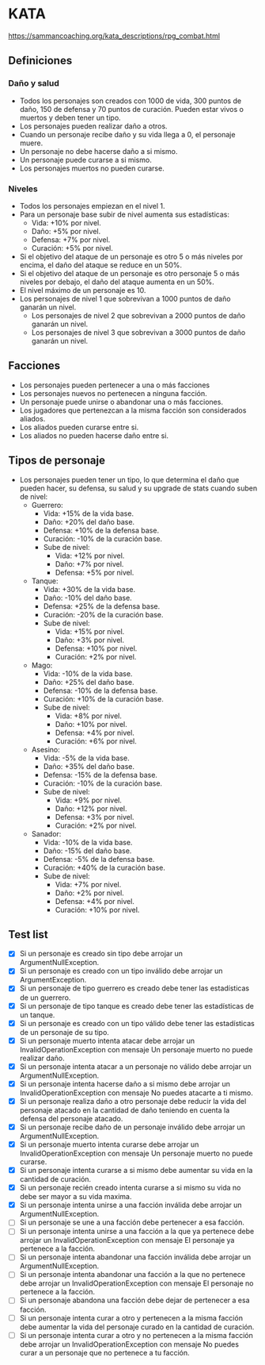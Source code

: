 # KATA

https://sammancoaching.org/kata_descriptions/rpg_combat.html

## Definiciones

### Daño y salud

* Todos los personajes son creados con 1000 de vida, 300 puntos de daño, 150 de defensa y 70 puntos de curación. Pueden estar vivos o muertos y deben tener un tipo.
* Los personajes pueden realizar daño a otros.
* Cuando un personaje recibe daño y su vida llega a 0, el personaje muere.
* Un personaje no debe hacerse daño a si mismo.
* Un personaje puede curarse a si mismo.
* Los personajes muertos no pueden curarse.

### Niveles

* Todos los personajes empiezan en el nivel 1.
* Para un personaje base subir de nivel aumenta sus estadísticas:
  * Vida: +10% por nivel.
  * Daño: +5% por nivel.
  * Defensa: +7% por nivel.
  * Curación: +5% por nivel.
* Si el objetivo del ataque de un personaje es otro 5 o más niveles por encima, el daño del ataque se reduce en un 50%.
* Si el objetivo del ataque de un personaje es otro personaje 5 o más niveles por debajo, el daño del ataque aumenta en
  un 50%.
* El nivel máximo de un personaje es 10.
* Los personajes de nivel 1 que sobrevivan a 1000 puntos de daño ganarán un nivel.
  * Los personajes de nivel 2 que sobrevivan a 2000 puntos de daño ganarán un nivel.
  * Los personajes de nivel 3 que sobrevivan a 3000 puntos de daño ganarán un nivel.

## Facciones

* Los personajes pueden pertenecer a una o más facciones
* Los personajes nuevos no pertenecen a ninguna facción.
* Un personaje puede unirse o abandonar una o más facciones.
* Los jugadores que pertenezcan a la misma facción son considerados aliados.
* Los aliados pueden curarse entre si.
* Los aliados no pueden hacerse daño entre si.

## Tipos de personaje

* Los personajes pueden tener un tipo, lo que determina el daño que pueden hacer, su defensa, su salud y su upgrade de stats cuando suben de nivel:
    * Guerrero:
      * Vida: +15% de la vida base.
      * Daño: +20% del daño base.
      * Defensa: +10% de la defensa base.
      * Curación: -10% de la curación base.
      * Sube de nivel:
        * Vida: +12% por nivel.
        * Daño: +7% por nivel.
        * Defensa: +5% por nivel.
    * Tanque:
      * Vida: +30% de la vida base.
      * Daño: -10% del daño base.
      * Defensa: +25% de la defensa base.
      * Curación: -20% de la curación base.
      * Sube de nivel:
        * Vida: +15% por nivel.
        * Daño: +3% por nivel.
        * Defensa: +10% por nivel.
        * Curación: +2% por nivel.
    * Mago:
      * Vida: -10% de la vida base.
      * Daño: +25% del daño base.
      * Defensa: -10% de la defensa base.
      * Curación: +10% de la curación base.
      * Sube de nivel:
        * Vida: +8% por nivel.
        * Daño: +10% por nivel.
        * Defensa: +4% por nivel.
        * Curación: +6% por nivel.
    * Asesino:
      * Vida: -5% de la vida base.
      * Daño: +35% del daño base.
      * Defensa: -15% de la defensa base.
      * Curación: -10% de la curación base.
      * Sube de nivel:
        * Vida: +9% por nivel.
        * Daño: +12% por nivel.
        * Defensa: +3% por nivel.
        * Curación: +2% por nivel.
    * Sanador:
      * Vida: -10% de la vida base.
      * Daño: -15% del daño base.
      * Defensa: -5% de la defensa base.
      * Curación: +40% de la curación base.
      * Sube de nivel:
        * Vida: +7% por nivel.
        * Daño: +2% por nivel.
        * Defensa: +4% por nivel.
        * Curación: +10% por nivel.

## Test list
- [X] Si un personaje es creado sin tipo debe arrojar un ArgumentNullException.
- [X] Si un personaje es creado con un tipo inválido debe arrojar un ArgumentException.
- [X] Si un personaje de tipo guerrero es creado debe tener las estadísticas de un guerrero.
- [X] Si un personaje de tipo tanque es creado debe tener las estadísticas de un tanque.
- [X] Si un personaje es creado con un tipo válido debe tener las estadísticas de un personaje de su tipo.
- [X] Si un personaje muerto intenta atacar debe arrojar un InvalidOperationException con mensaje Un personaje muerto no puede realizar daño.
- [X] Si un personaje intenta atacar a un personaje no válido debe arrojar un ArgumentNullException.
- [X] Si un personaje intenta hacerse daño a si mismo debe arrojar un InvalidOperationException con mensaje No puedes atacarte a ti mismo.
- [X] Si un personaje realiza daño a otro personaje debe reducir la vida del personaje atacado en la cantidad de daño teniendo en cuenta la defensa del personaje atacado.
- [X] Si un personaje recibe daño de un personaje inválido debe arrojar un ArgumentNullException.
- [X] Si un personaje muerto intenta curarse debe arrojar un InvalidOperationException con mensaje Un personaje muerto no puede curarse.
- [X] Si un personaje intenta curarse a si mismo debe aumentar su vida en la cantidad de curación.
- [X] Si un personaje recién creado intenta curarse a si mismo su vida no debe ser mayor a su vida maxima.
- [X] Si un personaje intenta unirse a una facción inválida debe arrojar un ArgumentNullException.
- [ ] Si un personaje se une a una facción debe pertenecer a esa facción.
- [ ] Si un personaje intenta unirse a una facción a la que ya pertenece debe arrojar un InvalidOperationException con mensaje El personaje ya pertenece a la facción.
- [ ] Si un personaje intenta abandonar una facción inválida debe arrojar un ArgumentNullException.
- [ ] Si un personaje intenta abandonar una facción a la que no pertenece debe arrojar un InvalidOperationException con mensaje El personaje no pertenece a la facción.
- [ ] Si un personaje abandona una facción debe dejar de pertenecer a esa facción.
- [ ] Si un personaje intenta curar a otro y pertenecen a la misma facción debe aumentar la vida del personaje curado en la cantidad de curación.
- [ ] Si un personaje intenta curar a otro y no pertenecen a la misma facción debe arrojar un InvalidOperationException con mensaje No puedes curar a un personaje que no pertenece a tu facción.
